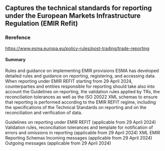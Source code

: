 ## Captures the technical standards for reporting under the European Markets Infrastructure Regulation (EMIR Refit)

### Rerefence
https://www.esma.europa.eu/policy-rules/post-trading/trade-reporting

#### Summary

Rules and guidance on implementing EMIR provisions
ESMA has developed detailed rules and guidance on reporting, registering, and accessing data.
When reporting under EMIR REFIT starting from 29 April 2024, counterparties and entities responsible for reporting should take also into account the Guidelines on reporting, the validation rules applied by TRs, the reconciliation tolerances as well as the ISO 20022 XML schemas to ensure that reporting is performed according to the EMIR REFIT regime, including the specifications of the Technical Standards on reporting and on the reconciliation and verification of data.

Guidelines on reporting under EMIR REFIT (applicable from 29 April 2024)
Validation rules, reconciliation tolerances and template for notification of errors and omissions in reporting (applicable from 29 April 2024)
XML EMIR Reporting Schemas
    Incoming messages (applicable from 29 April 2024)
    Outgoing messages (applicable from 29 April 2024)

